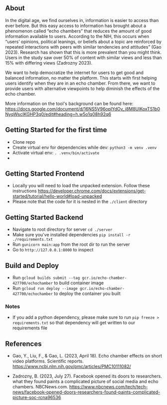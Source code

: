 ## About
In the digital age, we find ourselves in, information is easier to access than ever before. But this easy access to information has brought about a phenomenon called “echo chambers” that reduces the amount of good information available to users. According to the NIH, this occurs when “users’ opinions, political leanings, or beliefs about a topic are reinforced by repeated interactions with peers with similar tendencies and attitudes” (Gao 2023). Research has shown that this is more prevalent than you might think. Users in the study saw over 50% of content with similar views and less than 15% with differing views (Zadrozny 2023). 

We want to help democratize the internet for users to get good and balanced information, no matter the platform. This starts with first helping users identify when they are in an echo chamber. From there, we want to provide users with alternative viewpoints to help diminish the effects of the echo chamber.

More information on the tool's background can be found here: https://docs.google.com/document/d/16NS5V96opIYdOv_j8M8UlKoxTS1b0NyqWscIKGHP3q0/edit#heading=h.w5o1q08h92q6

## Getting Started for the first time
- Clone repo
- Create virtual env for dependencies while dev: `python3 -m venv .venv`
- Activate virtual env: `. .venv/bin/activate`
- 

## Getting Started Frontend
- Locally you will need to load the unpacked extension. Follow these instructions https://developer.chrome.com/docs/extensions/get-started/tutorial/hello-world#load-unpacked
 - Please note that the code for it is nested in the `./client` directory


## Getting Started Backend
- Navigate to root directory for server `cd ./server`
- Make sure you've installed dependencies `pip install -r ./requirements.txt`
- Run `gunicorn main:app` from the root dir to run the server
- Go to `http://127.0.0.1:8000` to inspect 

## Build and Deploy
- Run `gcloud builds submit --tag gcr.io/echo-chamber-427700/echochamber` to build container image
- Run `gcloud run deploy --image gcr.io/echo-chamber-427700/echochamber` to deploy the container you built

### Notes
- If you add a python dependency, please make sure to run `pip freeze > requirements.txt` so that dependency will get written to our requirements file



## References
- Gao, Y., Liu, F., & Gao, L. (2023, April 18). Echo chamber effects on short video platforms. Scientific reports. https://www.ncbi.nlm.nih.gov/pmc/articles/PMC10111082/ 

- Zadrozny, B. (2023, July 27). Facebook opened its doors to researchers. what they found paints a complicated picture of social media and echo chambers. NBCNews.com. https://www.nbcnews.com/tech/tech-news/facebook-opened-doors-researchers-found-paints-complicated-picture-soc-rcna96536 

